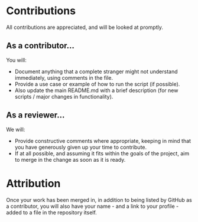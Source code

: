 # Contributions
All contributions are appreciated, and will be looked at promptly.

## As a contributor...

You will:
* Document anything that a complete stranger might not understand immediately, using comments in the file.
* Provide a use case or example of how to run the script (if possible).
* Also update the main README.md with a brief description (for new scripts / major changes in functionality).

## As a reviewer...

We will:
* Provide constructive comments where appropriate, keeping in mind that you have generously given up your time to contribute.
* If at all possible, and assuming it fits within the goals of the project, aim to merge in the change as soon as it is ready.

# Attribution

Once your work has been merged in, in addition to being listed by GitHub as a contributor, you will also have your name - and a link to your profile - added to a file in the repository itself.

